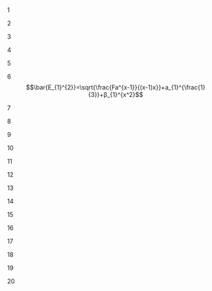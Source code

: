 1



2




3





4




5




6 $$\bar{E_{1}^{2}}=\sqrt{\frac{Fa^{x-1}}{(x-1)x}}+a_{1}^{\frac{1}{3}}+β_{1}^{x^2}$$




7





8



9



10




11



12


13



14



15




16





17




18





19




20
